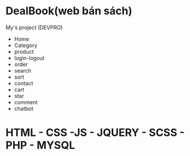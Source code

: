 # DealBook(web bán sách)
My's project (DEVPRO)
  - Home
  - Category
  - product
  - login-logout
  - order
  - search
  - sort
  - contact
  - cart
  - star
  - comment
  - chatbot
# HTML - CSS -JS - JQUERY - SCSS - PHP - MYSQL

  
